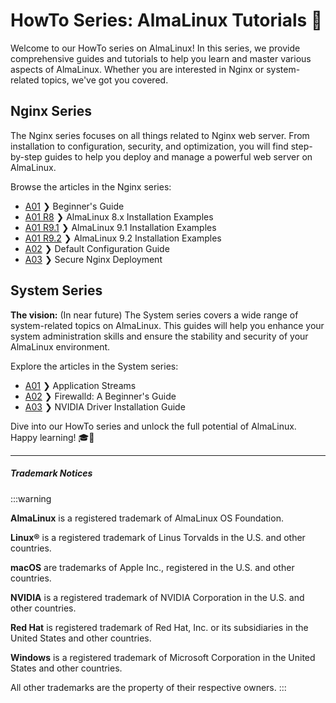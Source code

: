 # HowTo Series: AlmaLinux Tutorials 🚀

Welcome to our HowTo series on AlmaLinux! In this series, we provide comprehensive guides and tutorials to help you learn and master various aspects of AlmaLinux. Whether you are interested in Nginx or system-related topics, we've got you covered.

## Nginx Series

The Nginx series focuses on all things related to Nginx web server. From installation to configuration, security, and optimization, you will find step-by-step guides to help you deploy and manage a powerful web server on AlmaLinux.

Browse the articles in the Nginx series:

- [A01](nginx/NginxSeriesA01.md) ❯ Beginner's Guide
- [A01 R8](nginx/NginxSeriesA01R8.md) ❯ AlmaLinux 8.x Installation Examples
- [A01 R9.1](nginx/NginxSeriesA01R91.md) ❯ AlmaLinux 9.1 Installation Examples
- [A01 R9.2](nginx/NginxSeriesA01R92.md) ❯ AlmaLinux 9.2 Installation Examples
- [A02](nginx/NginxSeriesA02.md) ❯ Default Configuration Guide
- [A03](nginx/NginxSeriesA03P1.md) ❯ Secure Nginx Deployment

## System Series

**The vision:** (In near future) The System series covers a wide range of system-related topics on AlmaLinux. This guides will help you enhance your system administration skills and ensure the stability and security of your AlmaLinux environment.

Explore the articles in the System series:

- [A01](system/SystemSeriesA01.md) ❯ Application Streams
- [A02](system/SystemSeriesA02.md) ❯ Firewalld: A Beginner's Guide
- [A03](system/SystemSeriesA02.md) ❯ NVIDIA Driver Installation Guide

Dive into our HowTo series and unlock the full potential of AlmaLinux. Happy learning! 🎓🐧

----

##### Trademark Notices
:::warning

**AlmaLinux** is a registered trademark of AlmaLinux OS Foundation.

**Linux®** is a registered trademark of Linus Torvalds in the U.S. and other countries.

**macOS** are trademarks of Apple Inc., registered in the U.S. and other countries.

**NVIDIA** is a registered trademark of NVIDIA Corporation in the U.S. and other countries.

**Red Hat** is registered trademark of Red Hat, Inc. or its subsidiaries in the United States and other countries.

**Windows** is a registered trademark of Microsoft Corporation in the United States and other countries.

All other trademarks are the property of their respective owners.
:::

